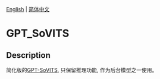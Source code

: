 [English](README.md) | [简体中文](README.zh_CN.md)
# GPT_SoVITS
## Description
简化版的[GPT-SoVITS](https://github.com/RVC-Boss/GPT-SoVITS), 只保留推理功能, 作为后台模型之一使用。